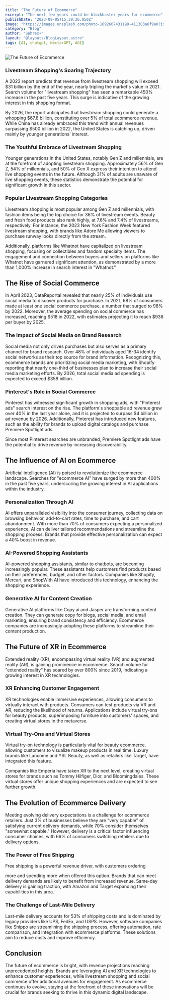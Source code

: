 ```yaml
---
title: "The Future of Ecommerce"
excerpt: "The next few years could be blockbuster years for ecommerce"
publishDate: "2023-09-05T15:39:36.050Z"
image: "https://images.unsplash.com/photo-1692607431199-411383a6f9a0?ixlib=rb-4.0.3&ixid=M3wxMjA3fDB8MHxwaG90by1wYWdlfHx8fGVufDB8fHx8fA%3D%3D&auto=format&fit=crop&w=1332&q=80"
category: "Blog"
author: "Sphrex+"
layout: "@layouts/BlogLayout.astro"
tags: [AI, chatgpt, NectarGPT, AGI]
---
```


<p><img src="https://images.unsplash.com/photo-1516110833967-0b5716ca1387?ixlib=rb-4.0.3&ixid=M3wxMjA3fDB8MHxwaG90by1wYWdlfHx8fGVufDB8fHx8fA%3D%3D&auto=format&fit=crop&w=1374&q=80" alt="The Future of Ecommerce" /></p>

<h3 id="livestream-shopping-s-soaring-trajectory">Livestream Shopping&#39;s Soaring Trajectory</h3>
<p>A 2023 report predicts that revenue from livestream shopping will exceed $31 billion by the end of the year, nearly tripling the market&#39;s value in 2021. Search volume for &quot;livestream shopping&quot; has seen a remarkable 450% increase in the past five years. This surge is indicative of the growing interest in this shopping format.</p>
<p>By 2026, the report anticipates that livestream shopping could generate a whopping $67.8 billion, constituting over 5% of total ecommerce revenue. While China has already embraced this trend with annual revenues surpassing $500 billion in 2022, the United States is catching up, driven mainly by younger generations&#39; interest.</p>
<h3 id="the-youthful-embrace-of-livestream-shopping">The Youthful Embrace of Livestream Shopping</h3>
<p>Younger generations in the United States, notably Gen Z and millennials, are at the forefront of adopting livestream shopping. Approximately 56% of Gen Z, 54% of millennials, and 50% of Gen X express their intention to attend live shopping events in the future. Although 31% of adults are unaware of live shopping events, these statistics demonstrate the potential for significant growth in this sector.</p>
<h3 id="popular-livestream-shopping-categories">Popular Livestream Shopping Categories</h3>
<p>Livestream shopping is most popular among Gen Z and millennials, with fashion items being the top choice for 36% of livestream events. Beauty and fresh food products also rank highly, at 7.6% and 7.4% of livestreams, respectively. For instance, the 2023 New York Fashion Week featured livestream shopping, with brands like Adore Me allowing viewers to purchase runway looks directly from the stream.</p>
<p>Additionally, platforms like Whatnot have capitalized on livestream shopping, focusing on collectibles and fandom specialty items. The engagement and connection between buyers and sellers on platforms like Whatnot have garnered significant attention, as demonstrated by a more than 1,000% increase in search interest in &quot;Whatnot.&quot;</p>
<h2 id="the-rise-of-social-commerce">The Rise of Social Commerce</h2>
<p>In April 2023, DataReportal revealed that nearly 25% of individuals use social media to discover products for purchase. In 2021, 68% of consumers made at least one social commerce purchase, a number that surged to 98% by 2022. Moreover, the average spending on social commerce has increased, reaching $518 in 2022, with estimates projecting it to reach $938 per buyer by 2025.</p>
<h3 id="the-impact-of-social-media-on-brand-research">The Impact of Social Media on Brand Research</h3>
<p>Social media not only drives purchases but also serves as a primary channel for brand research. Over 48% of individuals aged 16-34 identify social networks as their top source for brand information. Recognizing this, ecommerce brands are prioritizing social media marketing, with Shopify reporting that nearly one-third of businesses plan to increase their social media marketing efforts. By 2026, total social media ad spending is expected to exceed $358 billion.</p>
<h3 id="pinterest-s-role-in-social-commerce">Pinterest&#39;s Role in Social Commerce</h3>
<p>Pinterest has witnessed significant growth in shopping ads, with &quot;Pinterest ads&quot; search interest on the rise. The platform&#39;s shoppable ad revenue grew over 40% in the last year alone, and it is projected to surpass $4 billion in ad revenue by 2026. Additionally, Pinterest has introduced new features, such as the ability for brands to upload digital catalogs and purchase Premiere Spotlight ads.</p>
<p>Since most Pinterest searches are unbranded, Premiere Spotlight ads have the potential to drive revenue by increasing discoverability.</p>
<h2 id="the-influence-of-ai-on-ecommerce">The Influence of AI on Ecommerce</h2>
<p>Artificial intelligence (AI) is poised to revolutionize the ecommerce landscape. Searches for &quot;ecommerce AI&quot; have surged by more than 400% in the past five years, underscoring the growing interest in AI applications within the industry.</p>
<h3 id="personalization-through-ai">Personalization Through AI</h3>
<p>AI offers unparalleled visibility into the consumer journey, collecting data on browsing behavior, add-to-cart rates, time to purchase, and cart abandonment. With more than 70% of consumers expecting a personalized experience, AI can deliver tailored recommendations and streamline the shopping process. Brands that provide effective personalization can expect a 40% boost in revenue.</p>
<h3 id="ai-powered-shopping-assistants">AI-Powered Shopping Assistants</h3>
<p>AI-powered shopping assistants, similar to chatbots, are becoming increasingly popular. These assistants help customers find products based on their preferences, budget, and other factors. Companies like Shopify, Mercari, and ShopWith AI have introduced this technology, enhancing the shopping experience.</p>
<h3 id="generative-ai-for-content-creation">Generative AI for Content Creation</h3>
<p>Generative AI platforms like Copy.ai and Jasper are transforming content creation. They can generate copy for blogs, social media, and email marketing, ensuring brand consistency and efficiency. Ecommerce companies are increasingly adopting these platforms to streamline their content production.</p>
<h2 id="the-future-of-xr-in-ecommerce">The Future of XR in Ecommerce</h2>
<p>Extended reality (XR), encompassing virtual reality (VR) and augmented reality (AR), is gaining prominence in ecommerce. Search volume for &quot;extended reality&quot; has soared by over 800% since 2019, indicating a growing interest in XR technologies.</p>
<h3 id="xr-enhancing-customer-engagement">XR Enhancing Customer Engagement</h3>
<p>XR technologies enable immersive experiences, allowing consumers to virtually interact with products. Consumers can test products via VR and AR, reducing the likelihood of returns. Applications include virtual try-ons for beauty products, superimposing furniture into customers&#39; spaces, and creating virtual stores in the metaverse.</p>
<h3 id="virtual-try-ons-and-virtual-stores">Virtual Try-Ons and Virtual Stores</h3>
<p>Virtual try-on technology is particularly vital for beauty ecommerce, allowing customers to visualize makeup products in real time. Luxury brands like Lancome and YSL Beauty, as well as retailers like Target, have integrated this feature.</p>
<p>Companies like Emperia have taken XR to the next level, creating virtual stores for brands such as Tommy Hilfiger, Dior, and Bloomingdales. These virtual stores offer unique shopping experiences and are expected to see further growth.</p>
<h2 id="the-evolution-of-ecommerce-delivery">The Evolution of Ecommerce Delivery</h2>
<p>Meeting evolving delivery expectations is a challenge for ecommerce retailers. Just 3% of businesses believe they are &quot;very capable&quot; of satisfying current delivery demands, while 70% consider themselves &quot;somewhat capable.&quot; However, delivery is a critical factor influencing consumer choices, with 66% of consumers switching retailers due to delivery options.</p>
<h3 id="the-power-of-free-shipping">The Power of Free Shipping</h3>
<p>Free shipping is a powerful revenue driver, with customers ordering</p>
<p> more and spending more when offered this option. Brands that can meet delivery demands are likely to benefit from increased revenue. Same-day delivery is gaining traction, with Amazon and Target expanding their capabilities in this area.</p>
<h3 id="the-challenge-of-last-mile-delivery">The Challenge of Last-Mile Delivery</h3>
<p>Last-mile delivery accounts for 53% of shipping costs and is dominated by legacy providers like UPS, FedEx, and USPS. However, software companies like Shippo are streamlining the shipping process, offering automation, rate comparison, and integration with ecommerce platforms. These solutions aim to reduce costs and improve efficiency.</p>
<h2 id="conclusion">Conclusion</h2>
<p>The future of ecommerce is bright, with revenue projections reaching unprecedented heights. Brands are leveraging AI and XR technologies to enhance customer experiences, while livestream shopping and social commerce offer additional avenues for engagement. As ecommerce continues to evolve, staying at the forefront of these innovations will be crucial for brands seeking to thrive in this dynamic digital landscape.</p>
